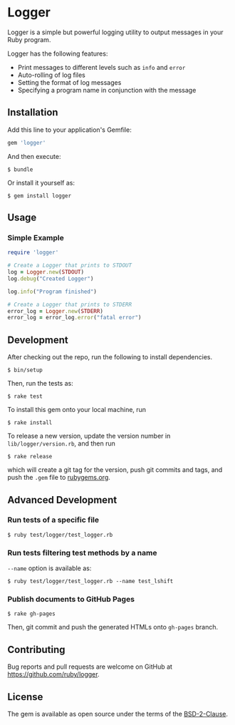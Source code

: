# Logger

Logger is a simple but powerful logging utility to output messages in your Ruby program.

Logger has the following features:

- Print messages to different levels such as `info` and `error`
- Auto-rolling of log files
- Setting the format of log messages
- Specifying a program name in conjunction with the message

## Installation

Add this line to your application's Gemfile:

```ruby
gem 'logger'
```

And then execute:

    $ bundle

Or install it yourself as:

    $ gem install logger

## Usage

### Simple Example

```ruby
require 'logger'

# Create a Logger that prints to STDOUT
log = Logger.new(STDOUT)
log.debug("Created Logger")

log.info("Program finished")

# Create a Logger that prints to STDERR
error_log = Logger.new(STDERR)
error_log = error_log.error("fatal error")
```

## Development

After checking out the repo, run the following to install dependencies.

```
$ bin/setup
```

Then, run the tests as:

```
$ rake test
```

To install this gem onto your local machine, run

```
$ rake install
```

To release a new version, update the version number in `lib/logger/version.rb`, and then run

```
$ rake release
```

which will create a git tag for the version, push git commits and tags, and push the `.gem` file to [rubygems.org](https://rubygems.org).

## Advanced Development

### Run tests of a specific file

```
$ ruby test/logger/test_logger.rb
```

### Run tests filtering test methods by a name

`--name` option is available as:

```
$ ruby test/logger/test_logger.rb --name test_lshift
```

### Publish documents to GitHub Pages

```
$ rake gh-pages
```

Then, git commit and push the generated HTMLs onto `gh-pages` branch.

## Contributing

Bug reports and pull requests are welcome on GitHub at https://github.com/ruby/logger.

## License

The gem is available as open source under the terms of the [BSD-2-Clause](BSDL).
